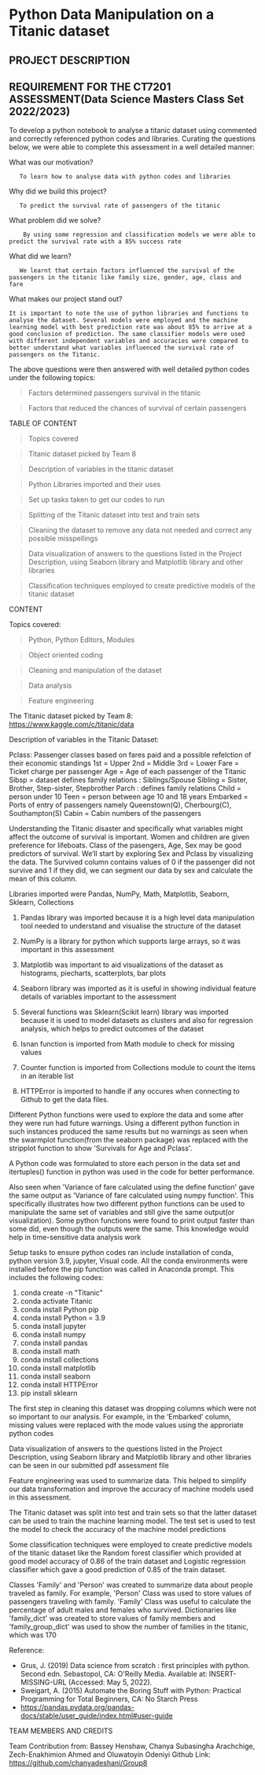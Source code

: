
# Python Data Manipulation on a Titanic dataset  

 

## PROJECT DESCRIPTION 


## REQUIREMENT FOR THE CT7201 ASSESSMENT(Data Science Masters Class Set 2022/2023)

To develop a python notebook to analyse a titanic dataset using commented and correctly referenced python codes and libraries. Curating the questions below, we were able to complete this assessment in a well detailed manner:


What was our motivation? 

       To learn how to analyse data with python codes and libraries  

Why did we build this project? 

       To predict the survival rate of passengers of the titanic 

What problem did we solve? 

        By using some regression and classification models we were able to predict the survival rate with a 85% success rate 

What did we learn? 

       We learnt that certain factors influenced the survival of the passengers in the titanic like family size, gender, age, class and fare 

What makes our project stand out? 

    It is important to note the use of python libraries and functions to analyse the dataset. Several models were employed and the machine learning model with best prediction rate was about 85% to arrive at a good conclusion of prediction. The same classifier models were used with different independent variables and accuracies were compared to better understand what variables influenced the survival rate of passengers on the Titanic.  

 

The above questions were then answered with well detailed python codes under the following topics: 

>Factors determined passengers survival in the titanic 

>Factors that reduced the chances of survival of certain passengers 



 

TABLE OF CONTENT 

>Topics covered

>Titanic dataset picked by Team 8 

>Description of variables in the titanic dataset

>Python Libraries imported and their uses

>Set up tasks taken to get our codes to run

>Splitting of the Titanic dataset into test and train sets 

>Cleaning the dataset to remove any data not needed and correct any possible misspellings

>Data visualization of answers to the questions listed in the Project Description, using Seaborn library and Matplotlib library and other libraries 

>Classification techniques employed to create predictive models of the titanic dataset 

 

CONTENT

Topics covered:

>Python, Python Editors, Modules 

>Object oriented coding 

>Cleaning and manipulation of the dataset

>Data analysis 

>Feature engineering 


The Titanic dataset picked by Team 8: https://www.kaggle.com/c/titanic/data

Description of variables in the Titanic Dataset:

Pclass: Passenger classes based on fares paid and a possible refelction of their economic standings
1st = Upper
2nd = Middle
3rd = Lower
Fare =  Ticket charge per passenger
Age = Age of each passenger of the Titanic
Sibsp = dataset defines family relations : Siblings/Spouse
Sibling = Sister, Brother, Step-sister, Stepbrother
Parch : defines family relations
Child = person under 10
Teen = person between age 10 and 18 years
Embarked = Ports of entry of passengers namely Queenstown(Q), Cherbourg(C), Southampton(S)
Cabin = Cabin numbers of the passengers

Understanding the Titanic disaster and specifically what variables might affect the outcome of survival is important. Women and children are given preference for lifeboats. Class of the pasengers, Age, Sex may be good predictors of survival. We’ll start by exploring Sex and Pclass by visualizing the data.  The Survived column contains values of 0 if the passenger did not survive and 1 if they did, we can segment our data by sex and calculate the mean of this column. 

Libraries imported were Pandas, NumPy, Math, Matplotlib, Seaborn, Sklearn, Collections

1. Pandas library was imported because it is a high level data manipulation tool needed to understand and visualise the structure of the dataset 

2. NumPy is a library for python which supports large arrays, so it was important in this assessment

3. Matplotlib was important to aid visualizations of the dataset as histograms, piecharts, scatterplots, bar plots

4. Seaborn library was imported as it is useful in showing individual feature details of variables important to the assessment

5. Several functions was Sklearn(Scikit learn) library was imported because it is used to model datasets as clusters and also for regression analysis, which helps to predict outcomes of the dataset

6. Isnan function is imported from Math module to check for missing values

7. Counter function is imported from Collections module to count the items in an iterable list

8. HTTPError is imported to handle if any occures when connecting to Github to get the data files.


Different Python functions were used to explore the data and some after they were run had future warnings. Using a different python function in such instances produced the same results but no warnings as seen when the swarmplot function(from the seaborn package) was replaced with the stripplot function to show 'Survivals for Age and Pclass'. 

A Python code was formulated to store each person in the data set and itertuples() function in python was used in the code for better performance.

Also seen when 'Variance of fare calculated using the define function' gave the same output as 'Variance of fare calculated using numpy function'. This specifically illustrates how two different python functions can be used to manipulate the same set of variables and still give the same output(or visualization). Some python functions were found to print output faster than some did, even though the outputs were the same. This knowledge would help in time-sensitive data analysis work

Setup tasks to ensure python codes ran include installation of conda, python version 3.9, jupyter, Visual code. All the conda environments were installed before the pip function was called in Anaconda prompt. This includes the following codes:

1. conda create -n "Titanic"
2. conda activate Titanic
3. conda install Python pip
4. conda install Python = 3.9
5. conda install jupyter
6. conda install numpy
7. conda install pandas
8. conda install math
9. conda install collections
10. conda install matplotlib
12. conda install seaborn
13. conda install HTTPError
14. pip install sklearn


The first step in cleaning this dataset was dropping columns which were not so important to our analysis. For example, in the ‘Embarked’ column, missing values were replaced with the mode values using the approriate python codes

Data visualization of answers to the questions listed in the Project Description, using Seaborn library and Matplotlib library and other libraries can be seen in our submitted pdf assessment file

Feature engineering was used to summarize data. This helped to simplify our data transformation and improve the accuracy of machine models used in this assessment. 

The Titanic dataset was split into test and train sets so that the latter dataset can be used to train the machine learning model. The test set is used to test the model to check the accuracy of the machine model predictions

Some classification techniques were employed to create predictive models of the titanic dataset like the Random forest classifier which provided at good model accuracy of 0.86 of the train dataset and Logistic regression classifier which gave a good prediction of 0.85 of the train dataset.

Classes 'Family' and 'Person' was created to summarize data about people traveled as family. For example, 'Person' Class was used to store values of passengers traveling with family.  'Family' Class was useful to calculate the percentage of adult males and females who survived. Dictionaries like 'family_dict' was created to store values of family members and 'family_group_dict' was used to show the number of families in the titanic, which was 170

 
Reference:
- Grus, J. (2019) Data science from scratch : first principles with python. Second edn. Sebastopol, CA: O'Reilly Media. Available at: INSERT-MISSING-URL (Accessed: May 5, 2022).
 - Sweigart, A. (2015) Automate the Boring Stuff with Python: Practical Programming for Total Beginners, CA: No Starch Press
 - https://pandas.pydata.org/pandas-docs/stable/user_guide/index.html#user-guide

TEAM MEMBERS AND CREDITS 

Team Contribution from: Bassey Henshaw, Chanya Subasingha Arachchige, Zech-Enakhimion Ahmed and Oluwatoyin Odeniyi 
Github Link: https://github.com/chanyadeshani/Group8



 

 

 
